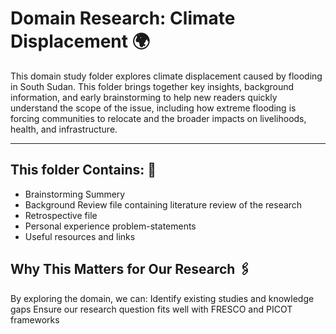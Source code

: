 # Domain Research: Climate Displacement 🌍

This domain study folder explores climate displacement caused by flooding
in South Sudan.
This folder brings together key insights, background information, and early
brainstorming to help new readers quickly understand the scope of the issue,
including how extreme flooding is forcing communities to relocate and the
broader impacts on livelihoods, health, and infrastructure.

---

## This folder Contains: 📂

- Brainstorming Summery
- Background Review file containing literature review of the research
- Retrospective file
- Personal experience problem-statements
- Useful resources and links

## Why This Matters for Our Research 🖇️

By exploring the domain, we can:
Identify existing studies and knowledge gaps
Ensure our research question fits well with FRESCO and PICOT frameworks
